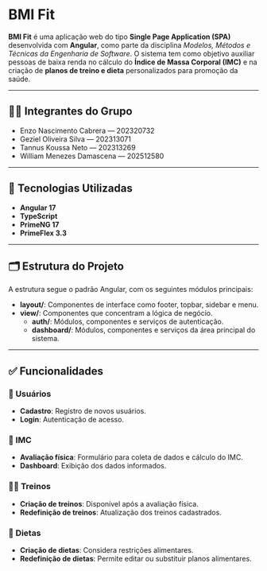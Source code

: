 # BMI Fit

**BMI Fit** é uma aplicação web do tipo **Single Page Application (SPA)** desenvolvida com **Angular**, como parte da disciplina *Modelos, Métodos e Técnicas da Engenharia de Software*. O sistema tem como objetivo auxiliar pessoas de baixa renda no cálculo do **Índice de Massa Corporal (IMC)** e na criação de **planos de treino e dieta** personalizados para promoção da saúde.

---

## 👨‍💻 Integrantes do Grupo

- Enzo Nascimento Cabrera — 202320732  
- Geziel Oliveira Silva — 202313071  
- Tannus Koussa Neto — 202313269  
- William Menezes Damascena — 202512580

---

## 🚀 Tecnologias Utilizadas

- **Angular 17**
- **TypeScript**
- **PrimeNG 17**
- **PrimeFlex 3.3**

---

## 🗂️ Estrutura do Projeto

A estrutura segue o padrão Angular, com os seguintes módulos principais:

- **layout/**: Componentes de interface como footer, topbar, sidebar e menu.
- **view/**: Componentes que concentram a lógica de negócio.
  - **auth/**: Módulos, componentes e serviços de autenticação.
  - **dashboard/**: Módulos, componentes e serviços da área principal do sistema.

---

## ✅ Funcionalidades

### 👤 Usuários
- **Cadastro**: Registro de novos usuários.
- **Login**: Autenticação de acesso.

### 📏 IMC
- **Avaliação física**: Formulário para coleta de dados e cálculo do IMC.
- **Dashboard**: Exibição dos dados informados.

### 🏋️‍♂️ Treinos
- **Criação de treinos**: Disponível após a avaliação física.
- **Redefinição de treinos**: Atualização dos treinos cadastrados.

### 🥗 Dietas
- **Criação de dietas**: Considera restrições alimentares.
- **Redefinição de dietas**: Permite editar ou substituir planos alimentares.
